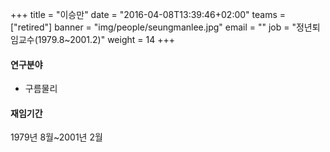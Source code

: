 +++
title = "이승만"
date = "2016-04-08T13:39:46+02:00"
teams = ["retired"]
banner = "img/people/seungmanlee.jpg"
email = ""
job = "정년퇴임교수(1979.8~2001.2)"
weight = 14
+++

#### 연구분야
+ 구름물리

#### 재임기간
1979년 8월~2001년 2월
